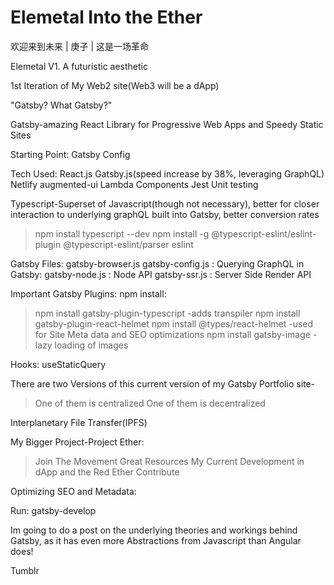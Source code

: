 # Elemetal Into the Ether
 欢迎来到未来 | 庚子 |  这是一场革命

Elemetal V1. A futuristic aesthetic

1st Iteration of My Web2 site(Web3 will be a dApp)

"Gatsby? What Gatsby?"

Gatsby-amazing React Library for Progressive Web Apps and Speedy Static Sites

Starting Point: Gatsby Config

Tech Used:
React.js
Gatsby.js(speed increase by 38%, leveraging GraphQL)
Netlify
augmented-ui
Lambda Components
Jest Unit testing

Typescript-Superset of Javascript(though not necessary), better for closer interaction to underlying graphQL built into Gatsby, better conversion rates
> npm install typescript --dev
> npm install -g @typescript-eslint/eslint-plugin @typescript-eslint/parser eslint

Gatsby Files:
gatsby-browser.js
gatsby-config.js : Querying GraphQL in Gatsby:
gatsby-node.js : Node API
gatsby-ssr.js : Server Side Render API


Important Gatsby Plugins: 
npm install:
> npm install gatsby-plugin-typescript 
  -adds transpiler
>npm install gatsby-plugin-react-helmet
>npm install @types/react-helmet
  -used for Site Meta data and SEO optimizations
>npm install gatsby-image
  -lazy loading of images

Hooks: 
useStaticQuery



There are two Versions of this current version of my Gatsby Portfolio site-
>One of them is centralized
>One of them is decentralized

Interplanetary File Transfer(IPFS)


My Bigger Project-Project Ether:
>Join The Movement
>Great Resources
>My Current Development in dApp and the Red Ether
>Contribute

Optimizing SEO and Metadata:



Run: 
gatsby-develop


Im going to do a post on the underlying theories and workings behind Gatsby, as it has even more Abstractions from Javascript than Angular does!



Tumblr


